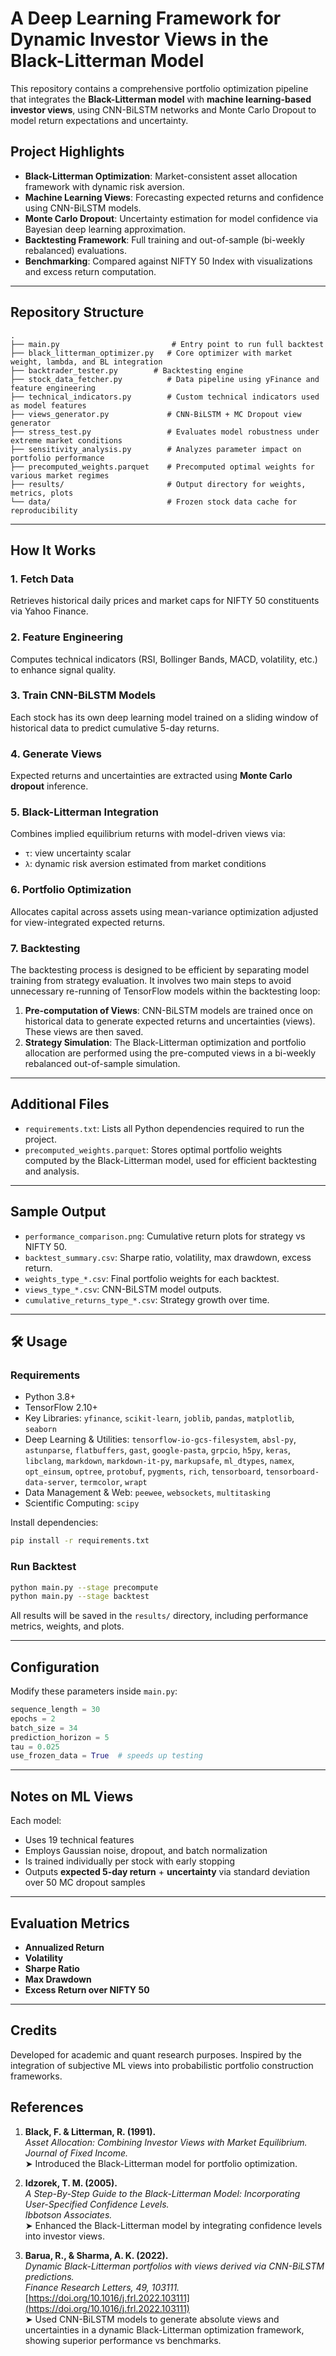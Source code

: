 # A Deep Learning Framework for Dynamic Investor Views in the Black-Litterman Model

This repository contains a comprehensive portfolio optimization pipeline that integrates the **Black-Litterman model** with **machine learning-based investor views**, using CNN-BiLSTM networks and Monte Carlo Dropout to model return expectations and uncertainty.

## Project Highlights

- **Black-Litterman Optimization**: Market-consistent asset allocation framework with dynamic risk aversion.
- **Machine Learning Views**: Forecasting expected returns and confidence using CNN-BiLSTM models.
- **Monte Carlo Dropout**: Uncertainty estimation for model confidence via Bayesian deep learning approximation.
- **Backtesting Framework**: Full training and out-of-sample (bi-weekly rebalanced) evaluations.
- **Benchmarking**: Compared against NIFTY 50 Index with visualizations and excess return computation.

---

## Repository Structure

```
.
├── main.py                         # Entry point to run full backtest
├── black_litterman_optimizer.py   # Core optimizer with market weight, lambda, and BL integration
├── backtrader_tester.py        # Backtesting engine
├── stock_data_fetcher.py          # Data pipeline using yFinance and feature engineering
├── technical_indicators.py        # Custom technical indicators used as model features
├── views_generator.py             # CNN-BiLSTM + MC Dropout view generator
├── stress_test.py                 # Evaluates model robustness under extreme market conditions
├── sensitivity_analysis.py        # Analyzes parameter impact on portfolio performance
├── precomputed_weights.parquet    # Precomputed optimal weights for various market regimes
├── results/                       # Output directory for weights, metrics, plots
└── data/                          # Frozen stock data cache for reproducibility
```

---

## How It Works

### 1. Fetch Data

Retrieves historical daily prices and market caps for NIFTY 50 constituents via Yahoo Finance.

### 2. Feature Engineering

Computes technical indicators (RSI, Bollinger Bands, MACD, volatility, etc.) to enhance signal quality.

### 3. Train CNN-BiLSTM Models

Each stock has its own deep learning model trained on a sliding window of historical data to predict cumulative 5-day returns.

### 4. Generate Views

Expected returns and uncertainties are extracted using **Monte Carlo dropout** inference.

### 5. Black-Litterman Integration

Combines implied equilibrium returns with model-driven views via:

- `τ`: view uncertainty scalar
- `λ`: dynamic risk aversion estimated from market conditions

### 6. Portfolio Optimization

Allocates capital across assets using mean-variance optimization adjusted for view-integrated expected returns.

### 7. Backtesting

The backtesting process is designed to be efficient by separating model training from strategy evaluation. It involves two main steps to avoid unnecessary re-running of TensorFlow models within the backtesting loop:

1.  **Pre-computation of Views**: CNN-BiLSTM models are trained once on historical data to generate expected returns and uncertainties (views). These views are then saved.
2.  **Strategy Simulation**: The Black-Litterman optimization and portfolio allocation are performed using the pre-computed views in a bi-weekly rebalanced out-of-sample simulation.

---

## Additional Files

- `requirements.txt`: Lists all Python dependencies required to run the project.
- `precomputed_weights.parquet`: Stores optimal portfolio weights computed by the Black-Litterman model, used for efficient backtesting and analysis.

---

## Sample Output

- `performance_comparison.png`: Cumulative return plots for strategy vs NIFTY 50.
- `backtest_summary.csv`: Sharpe ratio, volatility, max drawdown, excess return.
- `weights_type_*.csv`: Final portfolio weights for each backtest.
- `views_type_*.csv`: CNN-BiLSTM model outputs.
- `cumulative_returns_type_*.csv`: Strategy growth over time.

---

## 🛠️ Usage

### Requirements

- Python 3.8+
- TensorFlow 2.10+
- Key Libraries: `yfinance`, `scikit-learn`, `joblib`, `pandas`, `matplotlib`, `seaborn`
- Deep Learning & Utilities: `tensorflow-io-gcs-filesystem`, `absl-py`, `astunparse`, `flatbuffers`, `gast`, `google-pasta`, `grpcio`, `h5py`, `keras`, `libclang`, `markdown`, `markdown-it-py`, `markupsafe`, `ml_dtypes`, `namex`, `opt_einsum`, `optree`, `protobuf`, `pygments`, `rich`, `tensorboard`, `tensorboard-data-server`, `termcolor`, `wrapt`
- Data Management & Web: `peewee`, `websockets`, `multitasking`
- Scientific Computing: `scipy`

Install dependencies:

```bash
pip install -r requirements.txt
```

### Run Backtest

```bash
python main.py --stage precompute
python main.py --stage backtest
```

All results will be saved in the `results/` directory, including performance metrics, weights, and plots.

---

## Configuration

Modify these parameters inside `main.py`:

```python
sequence_length = 30
epochs = 2
batch_size = 34
prediction_horizon = 5
tau = 0.025
use_frozen_data = True  # speeds up testing
```

---

## Notes on ML Views

Each model:

- Uses 19 technical features
- Employs Gaussian noise, dropout, and batch normalization
- Is trained individually per stock with early stopping
- Outputs **expected 5-day return** + **uncertainty** via standard deviation over 50 MC dropout samples

---

## Evaluation Metrics

- **Annualized Return**
- **Volatility**
- **Sharpe Ratio**
- **Max Drawdown**
- **Excess Return over NIFTY 50**

---

## Credits

Developed for academic and quant research purposes. Inspired by the integration of subjective ML views into probabilistic portfolio construction frameworks.

## References

1. **Black, F. & Litterman, R. (1991).**  
   _Asset Allocation: Combining Investor Views with Market Equilibrium._  
   _Journal of Fixed Income._  
   ➤ Introduced the Black-Litterman model for portfolio optimization.

2. **Idzorek, T. M. (2005).**  
   _A Step-By-Step Guide to the Black-Litterman Model: Incorporating User-Specified Confidence Levels._  
   _Ibbotson Associates._  
   ➤ Enhanced the Black-Litterman model by integrating confidence levels into investor views.

3. **Barua, R., & Sharma, A. K. (2022).**  
   _Dynamic Black-Litterman portfolios with views derived via CNN-BiLSTM predictions._  
   _Finance Research Letters, 49, 103111._  
   [https://doi.org/10.1016/j.frl.2022.103111](https://doi.org/10.1016/j.frl.2022.103111)  
   ➤ Used CNN-BiLSTM models to generate absolute views and uncertainties in a dynamic Black-Litterman optimization framework, showing superior performance vs benchmarks.
